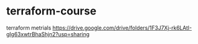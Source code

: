 # terraform-course

terraform metrials
https://drive.google.com/drive/folders/1F3J7Xj-rk6LAtI-gIg63xwtrBhaShjn2?usp=sharing
